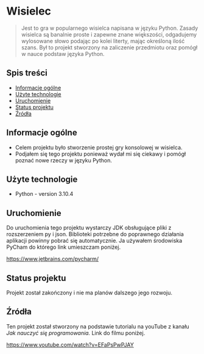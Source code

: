 # Wisielec
> Jest to gra w popularnego wisielca napisana w języku Python. Zasady wisielca są banalnie proste i zapewne znane większości, odgadujemy wylosowane słowo podając po kolei literty, mając określoną ilość szans. Był to projekt stworzony na zaliczenie przedmiotu oraz pomógł w nauce podstaw języka Python.


## Spis treści
* [Informacje ogólne](#informacje-ogólne)
* [Użyte technologie](#użyte-technologie)
* [Uruchomienie](#uruchomienie)
* [Status projektu](#status-projektu)
* [Źródła](#źródła)


## Informacje ogólne
- Celem projektu było stworzenie prostej gry konsolowej w wisielca.
- Podjałem się tego projektu ponieważ wydał mi się ciekawy i pomógł poznać nowe rzeczy w języku Python.


## Użyte technologie
- Python - version 3.10.4


## Uruchomienie
Do uruchomienia tego projektu wystarczy JDK obsługujące pliki z rozszerzeniem py i json. Biblioteki potrzebne do poprawnego działania aplikacji powinny pobrać się automatycznie. Ja używałem środowiska PyCham do którego link umieszczam poniżej.

https://www.jetbrains.com/pycharm/


## Status projektu
Projekt został zakończony i nie ma planów dalszego jego rozwoju.


## Źródła
Ten projekt został stworzony na podstawie tutorialu na youTube z kanału *Jak nauczyć się programowania.* Link do filmu poniżej.

https://www.youtube.com/watch?v=EFaPsPwPJAY

